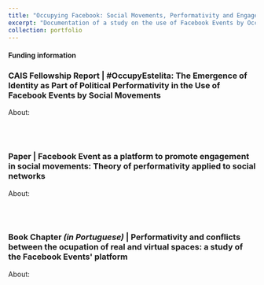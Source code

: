 ```yaml
---
title: "Occupying Facebook: Social Movements, Performativity and Engagement"
excerpt: "Documentation of a study on the use of Facebook Events by Occupy Movements in Brazil to promote engagement in demonstrations<br/><br/><img src='/images/occupy.png'>"
collection: portfolio
---
```

#### Funding information

### CAIS Fellowship Report | #OccupyEstelita: The Emergence of Identity as Part of Political Performativity in the Use of Facebook Events by Social Movements<br/>
About: <br/>

<object data="https://www.cais.nrw/wp-94fa4-content/uploads/CAIS_Report/Mello-2018-Political-Performativity-CAIS-Report.pdf" width="1000" height="1000" type='application/pdf'></object>

<br/><br/>
### Paper | Facebook Event as a platform to promote engagement in social movements: Theory of performativity applied to social networks<br/>
About: <br/>

<object data="https://caiocmello.github.io/files/artigoestelita.pdf" width="1000" height="1000" type='application/pdf'></object>

<br/><br/>
### Book Chapter <i>(in Portuguese)</i> | Performativity and conflicts between the ocupation of real and virtual spaces: a study of the Facebook Events' platform <br/>
About: <br/>

<object data="https://repositorio.ufba.br/bitstream/ri/26089/1/MobilidadeEspacialidadesAlteridades-EDUFBA-2018.pdf" width="1000" height="1000" type='application/pdf'></object>


